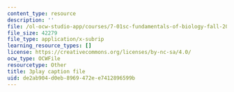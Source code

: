 ```yaml
---
content_type: resource
description: ''
file: /ol-ocw-studio-app/courses/7-01sc-fundamentals-of-biology-fall-2011/de2ab904d0eb8969472ee7412896599b_TnpCMgtDPgk.srt
file_size: 42279
file_type: application/x-subrip
learning_resource_types: []
license: https://creativecommons.org/licenses/by-nc-sa/4.0/
ocw_type: OCWFile
resourcetype: Other
title: 3play caption file
uid: de2ab904-d0eb-8969-472e-e7412896599b
---
```

